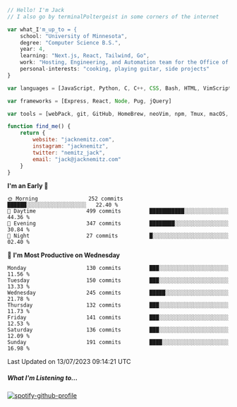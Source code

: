 ```javascript
// Hello! I'm Jack
// I also go by terminalPoltergeist in some corners of the internet

var what_I'm_up_to = {
    school: "University of Minnesota",
    degree: "Computer Science B.S.",
    year: 4,
    learning: "Next.js, React, Tailwind, Go",
    work: "Hosting, Engineering, and Automation team for the Office of Information Technology at UMN",
    personal-interests: "cooking, playing guitar, side projects"
}

var languages = [JavaScript, Python, C, C++, CSS, Bash, HTML, VimScript]

var frameworks = [Express, React, Node, Pug, jQuery]

var tools = [webPack, git, GitHub, HomeBrew, neoVim, npm, Tmux, macOS, Ubuntu, Docker, Nginx]

function find_me() {
    return {
        website: "jacknemitz.com",
        instagram: "jacknemitz",
        twitter: "nemitz_jack",
        email: "jack@jacknemitz.com"
    }
}
```

<!--START_SECTION:waka-->
**I'm an Early 🐤** 

```text
🌞 Morning                252 commits         ██████░░░░░░░░░░░░░░░░░░░   22.40 % 
🌆 Daytime                499 commits         ███████████░░░░░░░░░░░░░░   44.36 % 
🌃 Evening                347 commits         ████████░░░░░░░░░░░░░░░░░   30.84 % 
🌙 Night                  27 commits          █░░░░░░░░░░░░░░░░░░░░░░░░   02.40 % 
```
📅 **I'm Most Productive on Wednesday** 

```text
Monday                   130 commits         ███░░░░░░░░░░░░░░░░░░░░░░   11.56 % 
Tuesday                  150 commits         ███░░░░░░░░░░░░░░░░░░░░░░   13.33 % 
Wednesday                245 commits         █████░░░░░░░░░░░░░░░░░░░░   21.78 % 
Thursday                 132 commits         ███░░░░░░░░░░░░░░░░░░░░░░   11.73 % 
Friday                   141 commits         ███░░░░░░░░░░░░░░░░░░░░░░   12.53 % 
Saturday                 136 commits         ███░░░░░░░░░░░░░░░░░░░░░░   12.09 % 
Sunday                   191 commits         ████░░░░░░░░░░░░░░░░░░░░░   16.98 % 
```



 Last Updated on 13/07/2023 09:14:21 UTC
<!--END_SECTION:waka-->

##### What I'm Listening to...

[![spotify-github-profile](https://spotify-github-profile.vercel.app/api/view?uid=jack.nemitz&cover_image=true&show_offline=true&bar_color=53b14f&bar_color_cover=false&background_color=121212FF)](https://spotify-github-profile.vercel.app/api/view?uid=jack.nemitz&redirect=true)


